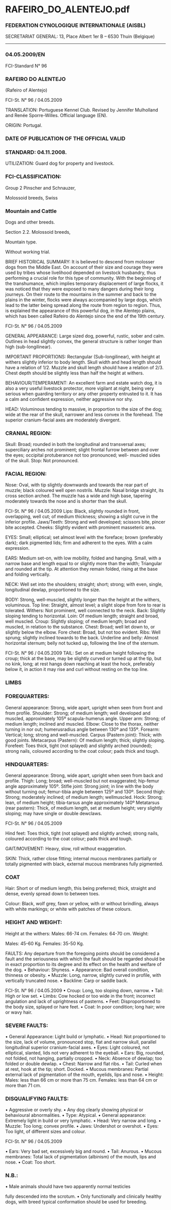 # RAFEIRO_DO_ALENTEJO.pdf


### FEDERATION CYNOLOGIQUE INTERNATIONALE (AISBL)


SECRETARIAT GENERAL: 13, Place Albert 1er  B – 6530 Thuin (Belgique)
______________________________________________________________________________

### 04.05.2009/EN



FCI-Standard N° 96

### RAFEIRO DO ALENTEJO


(Rafeiro of Alentejo)




FCI-St. N° 96 / 04.05.2009

TRANSLATION: Portuguese Kennel Club. Revised by Jennifer
Mulholland and Renée Sporre-Willes.  Official language (EN).

ORIGIN: Portugal.

### DATE OF PUBLICATION OF THE OFFICIAL VALID



### STANDARD: 04.11.2008.



UTILIZATION: Guard dog for property and livestock.


### FCI-CLASSIFICATION:


Group  2   Pinscher and Schnauzer,



Molossoid breeds, Swiss



### Mountain and Cattle



Dogs and other breeds.

Section 2.2. Molossoid breeds,



Mountain type.

Without working trial.


BRIEF HISTORICAL SUMMARY: It is believed to descend from
molosser dogs from the Middle East. On account of their size and
courage they were used by tribes whose livelihood depended on
livestock husbandry, thus performing a crucial role for this type of
community.  With the beginning of the transhumance, which implies
temporary displacement of large flocks, it was noticed that they were
exposed to many dangers during their long journeys. On their route
to the mountains in the summer and back to the plains in the winter,
flocks were always accompanied by large dogs, which lead to the
latter being spread along the route from region to region. Thus, is
explained the appearance of this powerful dog, in the Alentejo
plains, which has been called Rafeiro do Alentejo since the end of
the 19th century.




FCI-St. N° 96 / 04.05.2009

GENERAL APPEARANCE: Large sized dog, powerful, rustic,
sober and calm.
Outlines in head slightly convex, the general structure is rather
longer than high (sub-longilinear).

IMPORTANT PROPORTIONS: Rectangular (Sub-longilinear),
with height at withers slightly inferior to body length.
Skull width and head length should have a relation of 1/2. Muzzle
and skull length should have a relation of 2/3.
Chest depth should be slightly less than half the height at withers.

BEHAVIOUR/TEMPERAMENT: An excellent farm and estate
watch dog, it is also a very useful livestock protector, more vigilant
at night, being very serious when guarding territory or any other
property entrusted to it.
It has a calm and confident expression, neither aggressive nor shy.

HEAD: Voluminous tending to massive, in proportion to the size of
the dog; wide at the rear of the skull, narrower and less convex in the
forehead. The superior cranium-facial axes are moderately divergent.

### CRANIAL REGION:


Skull: Broad; rounded in both the longitudinal and transversal axes;
superciliary arches not prominent; slight frontal furrow between and
over the eyes; occipital protuberance not too pronounced; well-
muscled sides of the skull.
Stop: Not pronounced.

### FACIAL REGION:


Nose: Oval, with tip slightly downwards and towards the rear part of
muzzle; black coloured well open nostrils.
Muzzle: Nasal bridge straight, its cross section arched. The muzzle
has a wide and high base, tapering moderately towards the nose and
is shorter than the skull.




FCI-St. N° 96 / 04.05.2009
Lips: Black, slightly rounded in front, overlapping, well cut; of
medium thickness; showing a slight curve in the inferior profile.
Jaws/Teeth: Strong and well developed; scissors bite, pincer bite
accepted.
Cheeks: Slightly evident with prominent masseteric area.

EYES: Small; elliptical; set almost level with the foreface; brown
(preferably dark); dark pigmented lids; firm and adherent to the eyes.
With a calm expression.

EARS: Medium set-on, with low mobility, folded and hanging.
Small, with a narrow base and length equal to or slightly more than
the width; Triangular and rounded at the tip. At attention they remain
folded, rising at the base and folding vertically.


NECK: Well set into the shoulders; straight; short; strong; with
even, single, longitudinal dewlap, proportioned to the size.

BODY: Strong, well-muscled, slightly longer than the height at the
withers, voluminous.
Top line: Straight, almost level; a slight slope from fore to rear is
tolerated.
Withers: Not prominent, well connected to the neck.
Back: Slightly sloping tending to horizontal.
Loin: Of medium length; straight and broad, well muscled.
Croup: Slightly sloping; of medium length; broad and muscled, in
relation to the substance.
Chest: Broad; well let down to, or slightly below the elbow.
Fore chest: Broad, but not too evident.
Ribs: Well sprung; slightly inclined towards to the back.
Underline and belly: Almost horizontal sternum; belly not tucked up,
following the line of the sternum.




FCI-St. N° 96 / 04.05.2009
TAIL: Set on at medium height following the croup; thick at the
base, may be slightly curved or turned up at the tip, but no kink,
long; at rest hangs down reaching at least the hock, preferably below
it, in action it may rise and curl without resting on the top line.

### LIMBS



### FOREQUARTERS:


General appearance: Strong, wide apart, upright when seen from
front and from profile.
Shoulder: Strong; of medium length; well developed and muscled,
approximately 105º scapula-humerus angle.
Upper arm: Strong; of medium length; inclined and muscled.
Elbow: Close to the thorax, neither turning in nor out; humerusradius angle between 130º and 135º.
Forearm: Vertical; long; strong and well-muscled.
Carpus (Pastern joint): Thick; with good joints.
Metacarpus (Pastern): Of medium length; thick; slightly sloping.
Forefeet: Toes thick, tight (not splayed) and slightly arched
(rounded); strong nails, coloured according to the coat colour; pads
thick and tough.

### HINDQUARTERS:


General appearance: Strong, wide apart, upright when seen from
back and profile.
Thigh: Long; broad; well-muscled but not exaggerated; hip-femur
angle approximately 105º.
Stifle joint: Strong joint; in line with the body without turning out;
femur-tibia angle between 125º and 130º.
Second thigh: Strong; moderately inclined; of medium length; wellmuscled.
Hock: Strong; lean, of medium height; tibia-tarsus angle
approximately 140º
Metatarsus (rear pastern): Thick, of medium length, set at medium
height; very slightly sloping; may have single or double dewclaws.




FCI-St. N° 96 / 04.05.2009

Hind feet: Toes thick, tight (not splayed) and slightly arched; strong
nails, coloured according to the coat colour; pads thick and tough.

GAIT/MOVEMENT: Heavy, slow, roll without exaggeration.

SKIN: Thick, rather close fitting; internal mucous membranes
partially or totally pigmented with black, external mucous
membranes fully pigmented.


### COAT



Hair: Short or of medium length, this being preferred; thick, straight
and dense, evenly spread down to between toes.

Colour: Black, wolf grey, fawn or yellow, with or without brindling,
always with white markings; or white with patches of these colours.

### HEIGHT AND WEIGHT:


Height at the withers:
Males:
66-74 cm.
Females:  64-70 cm.
Weight:



Males:  45-60 Kg.
Females: 35-50 Kg.

FAULTS: Any departure from the foregoing points should be
considered a fault and the seriousness with which the fault should be
regarded should be in exact proportion to its degree and its effect on
the health and welfare of the dog.
•
Behaviour: Shyness.
•
Appearance: Bad overall condition, thinness or obesity.
•
Muzzle: Long, narrow, slightly curved in profile, with
vertically truncated nose.
•
Backline: Carp or saddle back.




FCI-St. N° 96 / 04.05.2009
•
Croup: Long, too sloping down, narrow.
•
Tail: High or low set.
•
Limbs: Cow hocked or too wide in the front; incorrect
angulation and lack of uprightness of pasterns.
•
Feet: Disproportioned to the body size, splayed or hare feet.
•
Coat: In poor condition; long hair; wire or wavy hair.

### SEVERE FAULTS:


•
General Appearance: Light build or lymphatic.
•
Head: Not proportioned to the size, lack of volume,
pronounced stop, flat and narrow skull, parallel longitudinal
superior cranium-facial axes.
•
Eyes: Light coloured, not elliptical, slanted, lids not very
adherent to the eyeball.
•
Ears: Big, rounded, not folded, not hanging, partially
cropped.
•
Neck: Absence of dewlap; too folded or double dewlap.
•
Chest: Narrow and flat ribs.
•
Tail: Curled when at rest, hook at the tip; short. Docked.
•
Mucous membranes: Partial external lack of pigmentation of
the mouth, eyelids, lips and nose.
•
Height: Males: less than 66 cm or more than 75 cm.
Females: less than 64 cm or more than 71 cm.


### DISQUALIFYING FAULTS:


•
Aggressive or overly shy.
•
Any dog clearly showing physical or behavioural
abnormalities.
•
Type: Atypical.
•
General appearance: Extremely light in build or very
lymphatic.
•
Head: Very narrow and long.
•
Muzzle: Too long; convex profile.
•
Jaws: Undershot or overshot.
•
Eyes: Too light, of different sizes and colour.



FCI-St. N° 96 / 04.05.2009



•
Ears: Very bad set, excessively big and round.
•
Tail: Anurous.
•
Mucous membranes: Total lack of pigmentation (albinism)
of the mouth, lips and nose.
•
Coat: Too short.

### N.B.:


•
Male animals should have two apparently normal testicles

fully descended into the scrotum.
•
Only functionally and clinically healthy dogs, with breed
typical conformation should be used for breeding.






